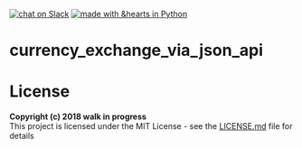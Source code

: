 [![chat on Slack](https://img.shields.io/badge/chat%20on%20-Slack-blue.svg)](walkinprogress.slack.com)
[![made with &hearts in Python](https://img.shields.io/badge/made%20with%20%E2%9D%A4%20in-Python-red.svg)](http://shields.io/#your-badge)


# currency_exchange_via_json_api

# License

**Copyright (c) 2018 walk in progress** </br>
This project is licensed under the MIT License - see the [LICENSE.md](LICENSE.md) file for details
